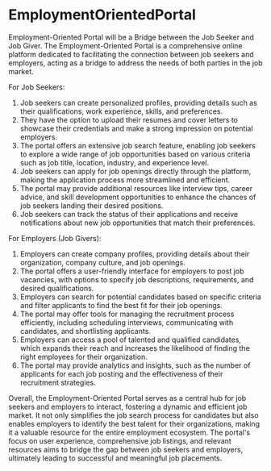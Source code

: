 # EmploymentOrientedPortal
Employment-Oriented Portal will be a Bridge between the Job Seeker and Job Giver.
The Employment-Oriented Portal is a comprehensive online platform dedicated to facilitating the connection between job seekers and employers, acting as a bridge to address the needs of both parties in the job market.

For Job Seekers:
1. Job seekers can create personalized profiles, providing details such as their qualifications, work experience, skills, and preferences.
2. They have the option to upload their resumes and cover letters to showcase their credentials and make a strong impression on potential employers.
3. The portal offers an extensive job search feature, enabling job seekers to explore a wide range of job opportunities based on various criteria such as job title, location, industry, and experience level.
4. Job seekers can apply for job openings directly through the platform, making the application process more streamlined and efficient.
5. The portal may provide additional resources like interview tips, career advice, and skill development opportunities to enhance the chances of job seekers landing their desired positions.
6. Job seekers can track the status of their applications and receive notifications about new job opportunities that match their preferences.

For Employers (Job Givers):
1. Employers can create company profiles, providing details about their organization, company culture, and job openings.
2. The portal offers a user-friendly interface for employers to post job vacancies, with options to specify job descriptions, requirements, and desired qualifications.
3. Employers can search for potential candidates based on specific criteria and filter applicants to find the best fit for their job openings.
4. The portal may offer tools for managing the recruitment process efficiently, including scheduling interviews, communicating with candidates, and shortlisting applicants.
5. Employers can access a pool of talented and qualified candidates, which expands their reach and increases the likelihood of finding the right employees for their organization.
6. The portal may provide analytics and insights, such as the number of applicants for each job posting and the effectiveness of their recruitment strategies.

Overall, the Employment-Oriented Portal serves as a central hub for job seekers and employers to interact, fostering a dynamic and efficient job market. It not only simplifies the job search process for candidates but also enables employers to identify the best talent for their organizations, making it a valuable resource for the entire employment ecosystem. The portal's focus on user experience, comprehensive job listings, and relevant resources aims to bridge the gap between job seekers and employers, ultimately leading to successful and meaningful job placements.
